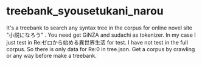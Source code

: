 # treebank_syousetukani_narou
It's a treebank to search any syntax tree in the corpus for online novel site "小説になろう" .
You need get GiNZA and sudachi as tokenizer.
In my case I just test in Re:ゼロから始める異世界生活 for test. I have not test in the full corpus. So there is only data for Re:0 in tree.json.
Get a corpus by crawling or any way before make a treebank.
